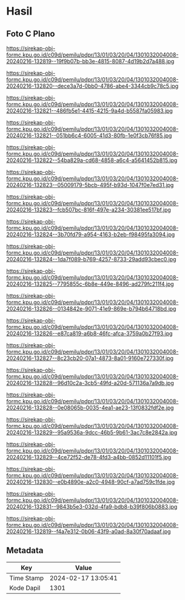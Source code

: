 # Hasil

## Foto C Plano

https://sirekap-obj-formc.kpu.go.id/c09d/pemilu/pdpr/13/01/03/20/04/1301032004008-20240216-132819--19f9b07b-bb3e-4815-8087-4d19b2d7a488.jpg

https://sirekap-obj-formc.kpu.go.id/c09d/pemilu/pdpr/13/01/03/20/04/1301032004008-20240216-132820--dece3a7d-0bb0-4786-abe4-3344cb9c78c5.jpg

https://sirekap-obj-formc.kpu.go.id/c09d/pemilu/pdpr/13/01/03/20/04/1301032004008-20240216-132821--486fb5e1-4415-4215-9a4d-b5587fa05983.jpg

https://sirekap-obj-formc.kpu.go.id/c09d/pemilu/pdpr/13/01/03/20/04/1301032004008-20240216-132821--051bb6c4-6005-41d3-80fb-1e0f3cb76f85.jpg

https://sirekap-obj-formc.kpu.go.id/c09d/pemilu/pdpr/13/01/03/20/04/1301032004008-20240216-132822--54ba829a-cd68-4858-a6c4-a5641452b815.jpg

https://sirekap-obj-formc.kpu.go.id/c09d/pemilu/pdpr/13/01/03/20/04/1301032004008-20240216-132823--05009179-5bcb-495f-b93d-1047f0e7ed31.jpg

https://sirekap-obj-formc.kpu.go.id/c09d/pemilu/pdpr/13/01/03/20/04/1301032004008-20240216-132823--fcb507bc-816f-497e-a234-30381ee517bf.jpg

https://sirekap-obj-formc.kpu.go.id/c09d/pemilu/pdpr/13/01/03/20/04/1301032004008-20240216-132824--3b70fd79-a954-4163-b2eb-f98495fa3094.jpg

https://sirekap-obj-formc.kpu.go.id/c09d/pemilu/pdpr/13/01/03/20/04/1301032004008-20240216-132824--1da7f089-b769-4257-8733-29add93cbec0.jpg

https://sirekap-obj-formc.kpu.go.id/c09d/pemilu/pdpr/13/01/03/20/04/1301032004008-20240216-132825--7795855c-6b8e-449e-8496-ad279fc211f4.jpg

https://sirekap-obj-formc.kpu.go.id/c09d/pemilu/pdpr/13/01/03/20/04/1301032004008-20240216-132826--0134842e-9071-41e9-869e-b794b64718bd.jpg

https://sirekap-obj-formc.kpu.go.id/c09d/pemilu/pdpr/13/01/03/20/04/1301032004008-20240216-132826--e87ca819-a6b8-46fc-afca-3759a0b27f93.jpg

https://sirekap-obj-formc.kpu.go.id/c09d/pemilu/pdpr/13/01/03/20/04/1301032004008-20240216-132827--8c23cb20-07a1-4873-8a01-9160e727330f.jpg

https://sirekap-obj-formc.kpu.go.id/c09d/pemilu/pdpr/13/01/03/20/04/1301032004008-20240216-132828--96d10c2a-3cb5-49fd-a20d-571136a7a9db.jpg

https://sirekap-obj-formc.kpu.go.id/c09d/pemilu/pdpr/13/01/03/20/04/1301032004008-20240216-132828--0e08065b-0035-4ea1-ae23-13f0832fdf2e.jpg

https://sirekap-obj-formc.kpu.go.id/c09d/pemilu/pdpr/13/01/03/20/04/1301032004008-20240216-132829--95a9536a-9dcc-46b5-9b61-3ac7c8e2842a.jpg

https://sirekap-obj-formc.kpu.go.id/c09d/pemilu/pdpr/13/01/03/20/04/1301032004008-20240216-132829--4ce72f52-de78-4fd3-a4bb-0852d11101f5.jpg

https://sirekap-obj-formc.kpu.go.id/c09d/pemilu/pdpr/13/01/03/20/04/1301032004008-20240216-132830--e0b4890e-a2c0-4948-90cf-a7ad759c1fde.jpg

https://sirekap-obj-formc.kpu.go.id/c09d/pemilu/pdpr/13/01/03/20/04/1301032004008-20240216-132831--9843b5e3-032d-4fa9-bdb8-b39f806b0883.jpg

https://sirekap-obj-formc.kpu.go.id/c09d/pemilu/pdpr/13/01/03/20/04/1301032004008-20240216-132819--f4a7e312-0b06-43f9-a0ad-8a30f70adaaf.jpg


## Metadata

| Key        | Value               |
| ---------- | ------------------- |
| Time Stamp | 2024-02-17 13:05:41 |
| Kode Dapil | 1301                |




